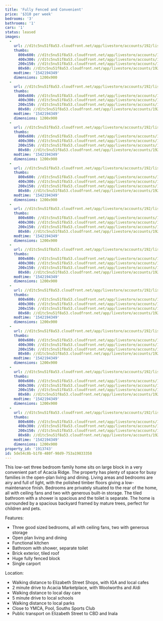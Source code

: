 ```yaml
---
title: 'Fully Fenced and Convenient'
price: '$310 per week'
bedrooms: '3'
bathrooms: '1'
cars: '1'
status: leased
images:
  -
    url: //d1tc5nu51f8a53.cloudfront.net/app/livestore/accounts/192/listings/1730588/images/Elizabeth-74-Front-D_5577162818_20181114091831.jpg
    thumbs:
      800x600: //d1tc5nu51f8a53.cloudfront.net/app/livestore/accounts/192/listings/1730588/images/Elizabeth-74-Front-D_5577162818_20181114091831_800x600.jpg
      400x300: //d1tc5nu51f8a53.cloudfront.net/app/livestore/accounts/192/listings/1730588/images/Elizabeth-74-Front-D_5577162818_20181114091831_400x300.jpg
      200x150: //d1tc5nu51f8a53.cloudfront.net/app/livestore/accounts/192/listings/1730588/images/Elizabeth-74-Front-D_5577162818_20181114091831_200x150.jpg
      80x60: //d1tc5nu51f8a53.cloudfront.net/app/livestore/accounts/192/listings/1730588/images/Elizabeth-74-Front-D_5577162818_20181114091831_80x60.jpg
    modtime: '1542194349'
    dimensions: 1200x900
  -
    url: //d1tc5nu51f8a53.cloudfront.net/app/livestore/accounts/192/listings/1730588/images/Elizabeth-74-Living2_436722061_20181114091837.jpg
    thumbs:
      800x600: //d1tc5nu51f8a53.cloudfront.net/app/livestore/accounts/192/listings/1730588/images/Elizabeth-74-Living2_436722061_20181114091837_800x600.jpg
      400x300: //d1tc5nu51f8a53.cloudfront.net/app/livestore/accounts/192/listings/1730588/images/Elizabeth-74-Living2_436722061_20181114091837_400x300.jpg
      200x150: //d1tc5nu51f8a53.cloudfront.net/app/livestore/accounts/192/listings/1730588/images/Elizabeth-74-Living2_436722061_20181114091837_200x150.jpg
      80x60: //d1tc5nu51f8a53.cloudfront.net/app/livestore/accounts/192/listings/1730588/images/Elizabeth-74-Living2_436722061_20181114091837_80x60.jpg
    modtime: '1542194349'
    dimensions: 1200x900
  -
    url: //d1tc5nu51f8a53.cloudfront.net/app/livestore/accounts/192/listings/1730588/images/Elizabeth-74-Living-_4167274814_20181114091839.jpg
    thumbs:
      800x600: //d1tc5nu51f8a53.cloudfront.net/app/livestore/accounts/192/listings/1730588/images/Elizabeth-74-Living-_4167274814_20181114091839_800x600.jpg
      400x300: //d1tc5nu51f8a53.cloudfront.net/app/livestore/accounts/192/listings/1730588/images/Elizabeth-74-Living-_4167274814_20181114091839_400x300.jpg
      200x150: //d1tc5nu51f8a53.cloudfront.net/app/livestore/accounts/192/listings/1730588/images/Elizabeth-74-Living-_4167274814_20181114091839_200x150.jpg
      80x60: //d1tc5nu51f8a53.cloudfront.net/app/livestore/accounts/192/listings/1730588/images/Elizabeth-74-Living-_4167274814_20181114091839_80x60.jpg
    modtime: '1542194349'
    dimensions: 1200x900
  -
    url: //d1tc5nu51f8a53.cloudfront.net/app/livestore/accounts/192/listings/1730588/images/Elizabeth-74-Kitchen_5961113365_20181114091840.jpg
    thumbs:
      800x600: //d1tc5nu51f8a53.cloudfront.net/app/livestore/accounts/192/listings/1730588/images/Elizabeth-74-Kitchen_5961113365_20181114091840_800x600.jpg
      400x300: //d1tc5nu51f8a53.cloudfront.net/app/livestore/accounts/192/listings/1730588/images/Elizabeth-74-Kitchen_5961113365_20181114091840_400x300.jpg
      200x150: //d1tc5nu51f8a53.cloudfront.net/app/livestore/accounts/192/listings/1730588/images/Elizabeth-74-Kitchen_5961113365_20181114091840_200x150.jpg
      80x60: //d1tc5nu51f8a53.cloudfront.net/app/livestore/accounts/192/listings/1730588/images/Elizabeth-74-Kitchen_5961113365_20181114091840_80x60.jpg
    modtime: '1542194349'
    dimensions: 1200x900
  -
    url: //d1tc5nu51f8a53.cloudfront.net/app/livestore/accounts/192/listings/1730588/images/Elizabeth-74-Bed3-Da_5782312928_20181114091844.jpg
    thumbs:
      800x600: //d1tc5nu51f8a53.cloudfront.net/app/livestore/accounts/192/listings/1730588/images/Elizabeth-74-Bed3-Da_5782312928_20181114091844_800x600.jpg
      400x300: //d1tc5nu51f8a53.cloudfront.net/app/livestore/accounts/192/listings/1730588/images/Elizabeth-74-Bed3-Da_5782312928_20181114091844_400x300.jpg
      200x150: //d1tc5nu51f8a53.cloudfront.net/app/livestore/accounts/192/listings/1730588/images/Elizabeth-74-Bed3-Da_5782312928_20181114091844_200x150.jpg
      80x60: //d1tc5nu51f8a53.cloudfront.net/app/livestore/accounts/192/listings/1730588/images/Elizabeth-74-Bed3-Da_5782312928_20181114091844_80x60.jpg
    modtime: '1542194349'
    dimensions: 1200x900
  -
    url: //d1tc5nu51f8a53.cloudfront.net/app/livestore/accounts/192/listings/1730588/images/Elizabeth-74-Bed2-Da_9876343475_20181114091847.jpg
    thumbs:
      800x600: //d1tc5nu51f8a53.cloudfront.net/app/livestore/accounts/192/listings/1730588/images/Elizabeth-74-Bed2-Da_9876343475_20181114091847_800x600.jpg
      400x300: //d1tc5nu51f8a53.cloudfront.net/app/livestore/accounts/192/listings/1730588/images/Elizabeth-74-Bed2-Da_9876343475_20181114091847_400x300.jpg
      200x150: //d1tc5nu51f8a53.cloudfront.net/app/livestore/accounts/192/listings/1730588/images/Elizabeth-74-Bed2-Da_9876343475_20181114091847_200x150.jpg
      80x60: //d1tc5nu51f8a53.cloudfront.net/app/livestore/accounts/192/listings/1730588/images/Elizabeth-74-Bed2-Da_9876343475_20181114091847_80x60.jpg
    modtime: '1542194349'
    dimensions: 1200x900
  -
    url: //d1tc5nu51f8a53.cloudfront.net/app/livestore/accounts/192/listings/1730588/images/Elizabeth-74-Bed1-Da_1986699235_20181114091848.jpg
    thumbs:
      800x600: //d1tc5nu51f8a53.cloudfront.net/app/livestore/accounts/192/listings/1730588/images/Elizabeth-74-Bed1-Da_1986699235_20181114091848_800x600.jpg
      400x300: //d1tc5nu51f8a53.cloudfront.net/app/livestore/accounts/192/listings/1730588/images/Elizabeth-74-Bed1-Da_1986699235_20181114091848_400x300.jpg
      200x150: //d1tc5nu51f8a53.cloudfront.net/app/livestore/accounts/192/listings/1730588/images/Elizabeth-74-Bed1-Da_1986699235_20181114091848_200x150.jpg
      80x60: //d1tc5nu51f8a53.cloudfront.net/app/livestore/accounts/192/listings/1730588/images/Elizabeth-74-Bed1-Da_1986699235_20181114091848_80x60.jpg
    modtime: '1542194349'
    dimensions: 1200x900
  -
    url: //d1tc5nu51f8a53.cloudfront.net/app/livestore/accounts/192/listings/1730588/images/Elizabeth-74-Bath-Da_3942637953_20181114091845.jpg
    thumbs:
      800x600: //d1tc5nu51f8a53.cloudfront.net/app/livestore/accounts/192/listings/1730588/images/Elizabeth-74-Bath-Da_3942637953_20181114091845_800x600.jpg
      400x300: //d1tc5nu51f8a53.cloudfront.net/app/livestore/accounts/192/listings/1730588/images/Elizabeth-74-Bath-Da_3942637953_20181114091845_400x300.jpg
      200x150: //d1tc5nu51f8a53.cloudfront.net/app/livestore/accounts/192/listings/1730588/images/Elizabeth-74-Bath-Da_3942637953_20181114091845_200x150.jpg
      80x60: //d1tc5nu51f8a53.cloudfront.net/app/livestore/accounts/192/listings/1730588/images/Elizabeth-74-Bath-Da_3942637953_20181114091845_80x60.jpg
    modtime: '1542194349'
    dimensions: 1200x900
  -
    url: //d1tc5nu51f8a53.cloudfront.net/app/livestore/accounts/192/listings/1730588/images/Elizabeth-74-Backyar_1875611809_20181114091835.jpg
    thumbs:
      800x600: //d1tc5nu51f8a53.cloudfront.net/app/livestore/accounts/192/listings/1730588/images/Elizabeth-74-Backyar_1875611809_20181114091835_800x600.jpg
      400x300: //d1tc5nu51f8a53.cloudfront.net/app/livestore/accounts/192/listings/1730588/images/Elizabeth-74-Backyar_1875611809_20181114091835_400x300.jpg
      200x150: //d1tc5nu51f8a53.cloudfront.net/app/livestore/accounts/192/listings/1730588/images/Elizabeth-74-Backyar_1875611809_20181114091835_200x150.jpg
      80x60: //d1tc5nu51f8a53.cloudfront.net/app/livestore/accounts/192/listings/1730588/images/Elizabeth-74-Backyar_1875611809_20181114091835_80x60.jpg
    modtime: '1542194349'
    dimensions: 1200x900
  -
    url: //d1tc5nu51f8a53.cloudfront.net/app/livestore/accounts/192/listings/1730588/images/Elizabeth-74-Backyar_8593050467_20181114091834.jpg
    thumbs:
      800x600: //d1tc5nu51f8a53.cloudfront.net/app/livestore/accounts/192/listings/1730588/images/Elizabeth-74-Backyar_8593050467_20181114091834_800x600.jpg
      400x300: //d1tc5nu51f8a53.cloudfront.net/app/livestore/accounts/192/listings/1730588/images/Elizabeth-74-Backyar_8593050467_20181114091834_400x300.jpg
      200x150: //d1tc5nu51f8a53.cloudfront.net/app/livestore/accounts/192/listings/1730588/images/Elizabeth-74-Backyar_8593050467_20181114091834_200x150.jpg
      80x60: //d1tc5nu51f8a53.cloudfront.net/app/livestore/accounts/192/listings/1730588/images/Elizabeth-74-Backyar_8593050467_20181114091834_80x60.jpg
    modtime: '1542194349'
    dimensions: 1200x900
property_id: '1913743'
id: 5de54c8b-b1f8-480f-98d9-753a19833358
---
```

This low-set three bedroom family home sits on large block in a very convenient part of Acacia Ridge. The property has plenty of space for busy families in the open-plan living and dining. Living areas and bedrooms are airy and full of light, with the polished timber floors giving a low-maintenance finish. Bedrooms are privately situated to the rear of the home, all with ceiling fans and two with generous built-in storage. The tiled bathroom with a shower is spacious and the toilet is separate. The home is surrounded by a spacious backyard framed by mature trees, perfect for children and pets.

Features:

*  Three good sized bedrooms, all with ceiling fans, two with generous storage
*  Open plan living and dining
*  Functional kitchen
*  Bathroom with shower, separate toilet
*  Brick exterior, tiled roof
*  Huge fully fenced block
*  Single carport

Location:

*  Walking distance to Elizabeth Street Shops, with IGA and local cafes
*  2 minute drive to Acacia Marketplace, with Woolworths and Aldi
*  Walking distance to local day care
*  5 minute drive to local schools
*  Walking distance to local parks
*  Close to YMCA, Pool, Souths Sports Club
*  Public transport on Elizabeth Street to CBD and Inala